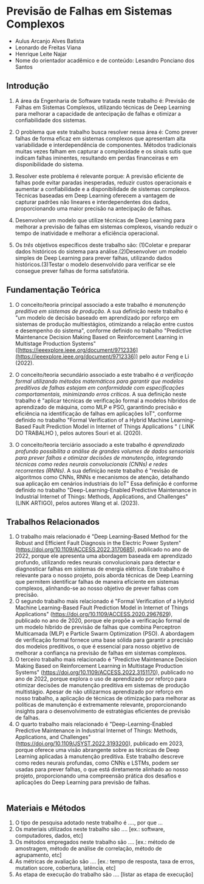 # Previsão de Falhas em Sistemas Complexos 

* Aulus Arcanjo Alves Batista
* Leonardo de Freitas Viana
* Henrique Leite Najar
* Nome do orientador acadêmico e de conteúdo: Lesandro Ponciano dos Santos


## Introdução

1. A área da Engenharia de Software tratada neste trabalho é: Previsão de Falhas em Sistemas Complexos, utilizando técnicas de Deep Learning para melhorar a capacidade de antecipação de falhas e otimizar a confiabilidade dos sistemas.

2. O problema que este trabalho busca resolver nessa área é: Como prever falhas de forma eficaz em sistemas complexos que apresentam alta variabilidade e interdependência de componentes. Métodos tradicionais muitas vezes falham em capturar a complexidade e os sinais sutis que indicam falhas iminentes, resultando em perdas financeiras e em disponibilidade do sistema.

3. Resolver este problema é relevante porque: A previsão eficiente de falhas pode evitar paradas inesperadas, reduzir custos operacionais e aumentar a confiabilidade e a disponibilidade de sistemas complexos. Técnicas baseadas em Deep Learning oferecem a vantagem de capturar padrões não lineares e interdependentes dos dados, proporcionando uma maior precisão na antecipação de falhas.

4. Desenvolver um modelo que utilize técnicas de Deep Learning para melhorar a previsão de falhas em sistemas complexos, visando reduzir o tempo de inatividade e melhorar a eficiência operacional. 

5. Os *três* objetivos específicos deste trabalho são: (1)Coletar e preparar dados históricos do sistema para análise.(2)Desenvolver um modelo simples de Deep Learning para prever falhas, utilizando dados históricos.(3)Testar o modelo desenvolvido para verificar se ele consegue prever falhas de forma satisfatória.

## Fundamentação Teórica

1. O conceito/teoria principal associado a este trabalho é _manutenção preditiva em sistemas de produção_. A sua definição neste trabalho é "um modelo de decisão baseado em aprendizado por reforço em sistemas de produção multiestágios, otimizando a relação entre custos e desempenho do sistema​", conforme definido no trabalho "Predictive Maintenance Decision Making Based
on Reinforcement Learning in Multistage Production Systems" ([https://ieeexplore.ieee.org/document/9712336](https://ieeexplore.ieee.org/document/9712336)) pelo autor Feng e Li (2022).

2. O conceito/teoria secundário associado a este trabalho é _a verificação formal utilizando métodos matemáticos para garantir que modelos preditivos de falhas estejam em conformidade com especificações comportamentais, minimizando erros críticos_. A sua definição neste trabalho é "aplicar técnicas de verificação formal a modelos híbridos de aprendizado de máquina, como MLP e PSO, garantindo precisão e eficiência na identificação de falhas em aplicações IoT​", conforme definido no trabalho "Formal Verification of a Hybrid Machine Learning-Based Fault Prediction Model in Internet of Things Applications " (  LINK DO TRABALHO ), pelos autores Souri et al. (2020).

3. O conceito/teoria terciário associado a este trabalho é _aprendizado profundo possibilita a análise de grandes volumes de dados sensoriais para prever falhas e otimizar decisões de manutenção, integrando técnicas como redes neurais convolucionais (CNNs) e redes recorrentes (RNNs)_. A sua definição neste trabalho é "revisão de algoritmos como CNNs, RNNs e mecanismos de atenção, detalhando sua aplicação em cenários industriais do IoT​" Essa definição é conforme definido no trabalho "Deep-Learning-Enabled Predictive Maintenance in Industrial Internet of Things: Methods, Applications, and Challenges" (LINK ARTIGO), pelos autores Wang et al. (2023).

## Trabalhos Relacionados

1. O trabalho mais relacionado é "Deep Learning-Based Method for the Robust and Efficient Fault Diagnosis in the Electric Power System" (https://doi.org/10.1109/ACCESS.2022.3170685), publicado no ano de 2022, porque ele apresenta uma abordagem baseada em aprendizado profundo, utilizando redes neurais convolucionais para detectar e diagnosticar falhas em sistemas de energia elétrica. Este trabalho é relevante para o nosso projeto, pois aborda técnicas de Deep Learning que permitem identificar falhas de maneira eficiente em sistemas complexos, alinhando-se ao nosso objetivo de prever falhas com precisão.<br/>
2. O segundo trabalho mais relacionado é "Formal Verification of a Hybrid Machine Learning-Based Fault Prediction Model in Internet of Things Applications" (https://doi.org/10.1109/ACCESS.2020.2967629), publicado no ano de 2020, porque ele propõe a verificação formal de um modelo híbrido de previsão de falhas que combina Perceptron Multicamada (MLP) e Particle Swarm Optimization (PSO). A abordagem de verificação formal fornece uma base sólida para garantir a precisão dos modelos preditivos, o que é essencial para nosso objetivo de melhorar a confiança na previsão de falhas em sistemas complexos.<br/>
3. O terceiro trabalho mais relacionado é "Predictive Maintenance Decision Making Based on Reinforcement Learning in Multistage Production Systems" (https://doi.org/10.1109/ACCESS.2022.3151170), publicado no ano de 2022, porque explora o uso de aprendizado por reforço para otimizar decisões de manutenção preditiva em sistemas de produção multistágio. Apesar de não utilizarmos aprendizado por reforço em nosso trabalho, a aplicação de técnicas de otimização para melhorar as políticas de manutenção é extremamente relevante, proporcionando insights para o desenvolvimento de estratégias eficientes de previsão de falhas.<br/>
4. O quarto trabalho mais relacionado é "Deep-Learning-Enabled Predictive Maintenance in Industrial Internet of Things: Methods, Applications, and Challenges" (https://doi.org/10.1109/JSYST.2022.3193200), publicado em 2023, porque oferece uma visão abrangente sobre as técnicas de Deep Learning aplicadas à manutenção preditiva. Este trabalho descreve como redes neurais profundas, como CNNs e LSTMs, podem ser usadas para prever falhas, o que está diretamente alinhado ao nosso projeto, proporcionando uma compreensão prática dos desafios e aplicações do Deep Learning para previsão de falhas.<br/><br/>

## Materiais e Métodos

1. O tipo de pesquisa adotado neste trabalho é ...., por que ...
1. Os materiais utilizados neste trabalho são .... [ex.: software, computadores, dados, etc]
1. Os métodos empregados neste trabalho são .... [ex.: método de amostragem, método de análise de correlação, método de agrupamento, etc]
1. As métricas de avaliação são .... [ex.: tempo de resposta, taxa de erros, mutation score, cobertura, latência, etc]
1. As etapa de execução do trabalho são .... [listar as etapa de execução]
